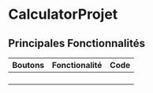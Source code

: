 # CalculatorProjet



## Principales Fonctionnalités

| Boutons     | Fonctionalité               | Code                    |
| ----------- | --------------------------- | ----------------------- |
|             |                             |                         |  
|             |                             |                         |  
|             |                             |                         | 
|             |                             |                         |



